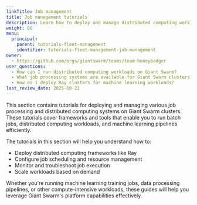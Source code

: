 ```yaml
---
linkTitle: Job management
title: Job management tutorials
description: Learn how to deploy and manage distributed computing workloads and job processing systems on Giant Swarm clusters.
weight: 80
menu:
  principal:
    parent: tutorials-fleet-management
    identifier: tutorials-fleet-management-job-management
owner:
  - https://github.com/orgs/giantswarm/teams/team-honeybadger
user_questions:
  - How can I run distributed computing workloads on Giant Swarm?
  - What job processing systems are available for Giant Swarm clusters?
  - How do I deploy Ray clusters for machine learning workloads?
last_review_date: 2025-10-22
---
```


This section contains tutorials for deploying and managing various job processing and distributed computing systems on Giant Swarm clusters. These tutorials cover frameworks and tools that enable you to run batch jobs, distributed computing workloads, and machine learning pipelines efficiently.

The tutorials in this section will help you understand how to:

- Deploy distributed computing frameworks like Ray
- Configure job scheduling and resource management
- Monitor and troubleshoot job execution
- Scale workloads based on demand

Whether you're running machine learning training jobs, data processing pipelines, or other compute-intensive workloads, these guides will help you leverage Giant Swarm's platform capabilities effectively.
